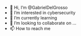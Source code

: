 - 👋 Hi, I’m @GabrielDelGrosso
- 👀 I’m interested in cybersecurity
- 🌱 I’m currently learning 
- 💞️ I’m looking to collaborate on ...
- 📫 How to reach me 

<!---
GabrielDelGrosso/GabrielDelGrosso is a ✨ special ✨ repository because its `README.md` (this file) appears on your GitHub profile.
You can click the Preview link to take a look at your changes.
--->
